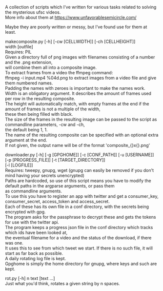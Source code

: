 A collection of scripts which I've written for various tasks related to solving the mysterious ufsc videos.  
More info about them at https://www.unfavorablesemicircle.com/  
  
Maybe they are poorly written or messy, but I've found use for them at least.  
  
  
makecomposite.py [-h] [-cw [CELLWIDTH]] [-ch [CELLHEIGHT]]  
                        width [outfile]  
Requires: PIL  
Given a directory full of png images with filenames consisting of a number and the .png extension,  
will combine them all into a composite image.  
To extract frames from a video the ffmpeg command:  
ffmpeg -i input.mp4 %04d.png to extract images from a video file and give them numbered names.  
Padding the names with zeroes is important to make the names work.  
Width is an obligatory argument. It describes the amount of frames used per row in the resulting composite.  
The height will automatically match, with empty frames at the end if the amount of frames is not a multiple of the width,  
these then being filled with black.  
The size of the frames in the resulting image can be passed to the script as commandline parameters, -cw and -ch,  
the default being 1, 1.  
The name of the resulting composite can be specified with an optional extra argument at the end.  
If not given, the output name will be of the format 'composite_{}x{}.png'  
  
  
downloader.py [-h] [-g [GPGHOME]] [-c [CONF_PATH]] [-u [USERNAME]]  
                     [-p [PROGRESS_FILE]] [-t [TARGET_DIRECTORY]]  
                     [-l [LOGFILE]]  
Requires: tweepy, gnupg, wget  (gnupg can easily be removed if you don't mind having your secrets unencrypted)  
Paths are hardcoded, so use of this script means you have to modify the default paths in the argparse arguments, or pass them  
as commandline arguments.  
To use this you have to register an app with twitter and get a consumer_key, consumer_secret, access_token and access_secret.  
Each of these has its own file in a conf directory, with the secrets being encrypted with gpg.  
The program asks for the passphrase to decrypt these and gets the tokens for use with the twitter api.  
The program keeps a progress json file in the conf directory which tracks which ids have been looked at,  
the eventual filename for a video and the status of the download, if there was one.  
It uses this to see from which tweet we start. If there is no such file, it will start as far back as possible.  
A daily rotating log file is kept.  
Gpghome is simply the home directory for gnupg, where keys and such are kept.  
  
  
rot.py [-h] n text [text ...]  
Just what you'd think, rotates a given string by n spaces.

